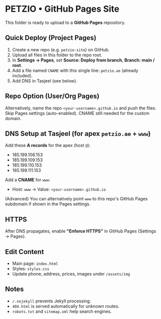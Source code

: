 # PETZIO • GitHub Pages Site

This folder is ready to upload to a **GitHub Pages** repository.

## Quick Deploy (Project Pages)
1. Create a new repo (e.g. `petzio-site`) on GitHub.
2. Upload all files in this folder to the repo root.
3. In **Settings → Pages**, set **Source: Deploy from branch**, **Branch: main / root**.
4. Add a file named `CNAME` with this single line: `petzio.ae` (already included).
5. Add DNS in Tasjeel (see below).

## Repo Option (User/Org Pages)
Alternatively, name the repo `<your-username>.github.io` and push the files. Skip Pages settings (auto-enabled). CNAME still needed for the custom domain.

## DNS Setup at Tasjeel (for apex `petzio.ae` + `www`)
Add these **A records** for the apex (host `@`):
- 185.199.108.153
- 185.199.109.153
- 185.199.110.153
- 185.199.111.153

Add a **CNAME** for `www`:
- Host: `www` → Value: `<your-username>.github.io`

(Advanced) You can alternatively point `www` to this repo's GitHub Pages subdomain if shown in the Pages settings.

## HTTPS
After DNS propagates, enable **"Enforce HTTPS"** in GitHub Pages (Settings → Pages).

## Edit Content
- Main page: `index.html`
- Styles: `styles.css`
- Update phone, address, prices, images under `/assets/img`

## Notes
- `/.nojekyll` prevents Jekyll processing.
- `404.html` is served automatically for unknown routes.
- `robots.txt` and `sitemap.xml` help search engines.
